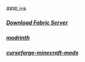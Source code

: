###Link
##### [Download Fabric Server](https://fabricmc.net/use/server/)
##### [modrinth](https://modrinth.com/mods)
##### [curseforge-minecraft-mods](https://www.curseforge.com/minecraft/mc-mods)
